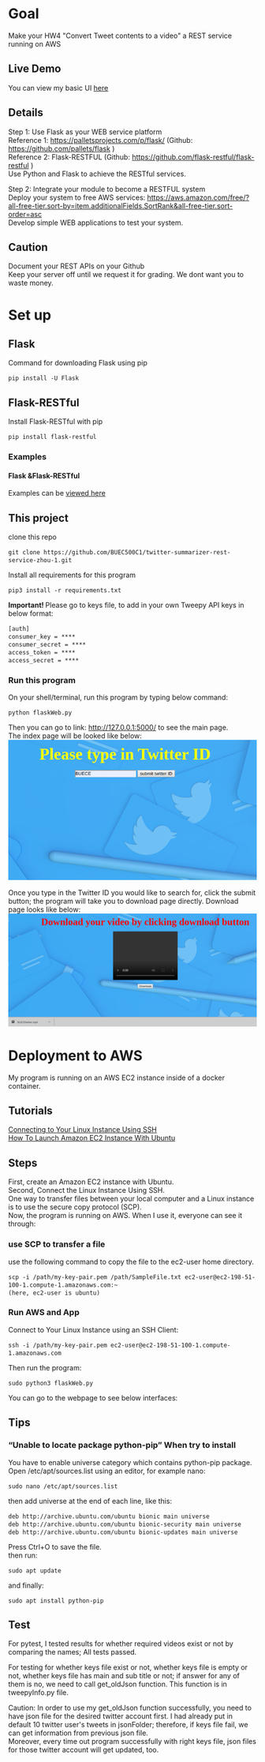 # Goal    
Make your HW4 "Convert Tweet contents to a video" a REST service running on AWS      

## Live Demo   
You can view my basic UI [here](https://zhou-1.github.io/twitter-summarizer-rest-service-zhou-1/)      

## Details   
Step 1: Use Flask as your WEB service platform     
Reference 1:  https://palletsprojects.com/p/flask/ (Github:  https://github.com/pallets/flask )   
Reference 2:  Flask-RESTFUL  (Github:  https://github.com/flask-restful/flask-restful )     
Use Python and Flask to achieve the RESTful services.    

Step 2:  Integrate your module to become a RESTFUL system   
Deploy your system to free AWS services:  https://aws.amazon.com/free/?all-free-tier.sort-by=item.additionalFields.SortRank&all-free-tier.sort-order=asc    
Develop simple WEB applications to test your system.      

## Caution  
Document your REST APIs on your Github    
Keep your server off until we request it for grading.  We dont want you to waste money.     

# Set up    
## Flask    
Command for downloading Flask using pip     
```
pip install -U Flask
```
## Flask-RESTful     
Install Flask-RESTful with pip    
```
pip install flask-restful
```

### Examples    
#### Flask &Flask-RESTful     
Examples can be [viewed here](https://github.com/BUEC500C1/twitter-summarizer-rest-service-zhou-1/tree/master/FlaskProj)    

## This project   
clone this repo     
```
git clone https://github.com/BUEC500C1/twitter-summarizer-rest-service-zhou-1.git
```

Install all requirements for this program   
```
pip3 install -r requirements.txt
```

<b> Important! </b> Please go to keys file, to add in your own Tweepy API keys in below format:
```
[auth]
consumer_key = ****
consumer_secret = ****
access_token = ****
access_secret = ****
```

### Run this program    
On your shell/terminal, run this program by typing below command:   
```
python flaskWeb.py
```
Then you can go to link: http://127.0.0.1:5000/ to see the main page.    
The index page will be looked like below:    
![index](imgs/Main.PNG)     

Once you type in the Twitter ID you would like to search for, click the submit button; the program will take you to download page directly. Download page looks like below:
![download](imgs/download.PNG)     

# Deployment to AWS    
My program is running on an AWS EC2 instance inside of a docker container.   

## Tutorials 
[Connecting to Your Linux Instance Using SSH](https://docs.aws.amazon.com/AWSEC2/latest/UserGuide/AccessingInstancesLinux.html)       
[How To Launch Amazon EC2 Instance With Ubuntu](https://geraldalinio.com/aws/ec2/how-to-launch-amazon-ec2-instance-with-ubuntu-18-04/)  

## Steps   
First, create an Amazon EC2 instance with Ubuntu.   
Second, Connect the Linux Instance Using SSH.    
One way to transfer files between your local computer and a Linux instance is to use the secure copy protocol (SCP).    
Now, the program is running on AWS. When I use it, everyone can see it through:   


### use SCP to transfer a file    
use the following command to copy the file to the ec2-user home directory.    
```
scp -i /path/my-key-pair.pem /path/SampleFile.txt ec2-user@ec2-198-51-100-1.compute-1.amazonaws.com:~ 
(here, ec2-user is ubuntu)   
```

### Run AWS and App    
Connect to Your Linux Instance using an SSH Client:   
```
ssh -i /path/my-key-pair.pem ec2-user@ec2-198-51-100-1.compute-1.amazonaws.com   
```
Then run the program:   
```
sudo python3 flaskWeb.py
```

You can go to the webpage to see below interfaces:   



## Tips   
### “Unable to locate package python-pip” When try to install     
You have to enable universe category which contains python-pip package.     
Open /etc/apt/sources.list using an editor, for example nano:     
```
sudo nano /etc/apt/sources.list
```
then add universe at the end of each line, like this:    
```
deb http://archive.ubuntu.com/ubuntu bionic main universe
deb http://archive.ubuntu.com/ubuntu bionic-security main universe 
deb http://archive.ubuntu.com/ubuntu bionic-updates main universe
```
Press Ctrl+O to save the file.    
then run:   
```
sudo apt update
```
and finally:    
```
sudo apt install python-pip
```


## Test
For pytest, I tested results for whether required videos exist or not by comparing the names; All tests passed.    

For testing for whether keys file exist or not, whether keys file is empty or not, whether keys file has main and sub title or not; if answer for any of them is no, we need to call get_oldJson function. This function is in tweepyInfo.py file.    

Caution: In order to use my get_oldJson function successfully, you need to have json file for the desired twitter account first. I had already put in default 10 twitter user's tweets in jsonFolder; therefore, if keys file fail, we can get information from previous json file.   
Moreover, every time out program successfully with right keys file, json files for those twitter account will get updated, too.   


